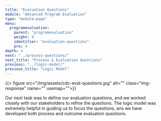 ```yaml
---
title: "Evaluation Questions"
module: "Advanced Program Evaluation"
type: "module-page"
menu:
  programevaluation:
    parent: "programevaluation"
    weight: 8
    identifier: "evaluation-questions"
    pre: 4
depth: 4
next: "../process-questions/"
next_title: "Process & Evaluation Questions"
previous: "../logic-model/"
previous_title: "Logic Model"
---
```

<div class="programevaluation"><div class="pageblock clearfix"><div class="modalpageNav"></div>
</div><div class="pageblock pull-right">
<div class="caption">
</div>
{{< figure src="/img/assets/cdc-eval-questions.jpg" alt="" class="img-response" name="" usemap="">}}</div><div class="pageblock"><p>Our next task was to define our evaluation questions, and we worked closely with our stakeholders to refine the questions. The logic model was extremely helpful in guiding us to focus the questions, ans we have developed both process and outcome evaluation questions. </p>
<p> </p>
<p> </p>
<p> </p><p> </p>
<p> </p>
<p> </p>
</div></div>
